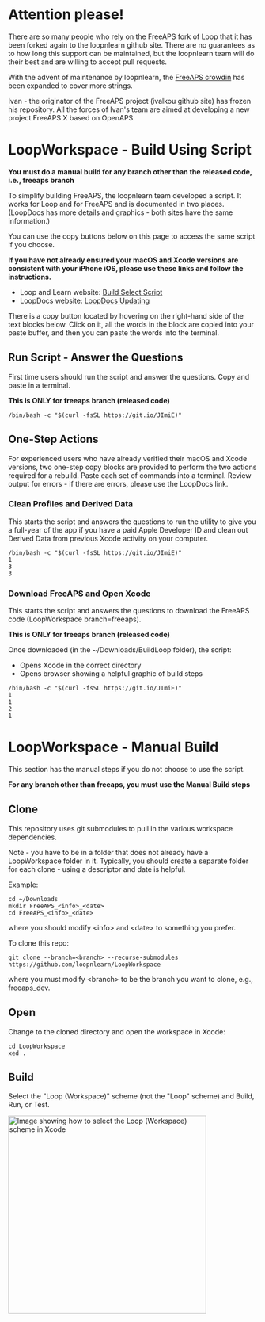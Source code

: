 # Attention please!

There are so many people who rely on the FreeAPS fork of Loop that it has been forked again to the loopnlearn github site. There are no guarantees as to how long this support can be maintained, but the loopnlearn team will do their best and are willing to accept pull requests.

With the advent of maintenance by loopnlearn, the [FreeAPS crowdin](https://crowdin.com/project/freeaps-settings) has been expanded to cover more strings.

Ivan - the originator of the FreeAPS project (ivalkou github site) has frozen his repository. All the forces of Ivan's team are aimed at developing a new project FreeAPS X based on OpenAPS.

# LoopWorkspace - Build Using Script

**You must do a manual build for any branch other than the released code, i.e., freeaps branch**

To simplify building FreeAPS, the loopnlearn team developed a script. It works for Loop and for FreeAPS and is documented in two places. (LoopDocs has more details and graphics - both sites have the same information.)

You can use the copy buttons below on this page to access the same script if you choose.

**If you have not already ensured your macOS and Xcode versions are consistent with your iPhone iOS, please use these links and follow the instructions.**

* Loop and Learn website: [Build Select Script](https://www.loopandlearn.org/build-select/)
* LoopDocs website: [LoopDocs Updating](https://loopkit.github.io/loopdocs/build/updating)

There is a copy button located by hovering on the right-hand side of the text blocks below. Click on it, all the words in the block are copied into your paste buffer, and then you can paste the words into the terminal.

## Run Script - Answer the Questions

First time users should run the script and answer the questions. Copy and paste in a terminal.

**This is ONLY for freeaps branch (released code)**

``` title="Execute Utilities to Clean Profiles and Derived Data"
/bin/bash -c "$(curl -fsSL https://git.io/JImiE)"
```

## One-Step Actions

For experienced users who have already verified their macOS and Xcode versions, two one-step copy blocks are provided to perform the two actions required for a rebuild. Paste each set of commands into a terminal. Review output for errors - if there are errors, please use the LoopDocs link.


### Clean Profiles and Derived Data

This starts the script and answers the questions to run the utility to give you a full-year of the app if you have a paid Apple Developer ID and clean out Derived Data from previous Xcode activity on your computer.

``` title="Execute Utilities to Clean Profiles and Derived Data"
/bin/bash -c "$(curl -fsSL https://git.io/JImiE)"
1
3
3
```

### Download FreeAPS and Open Xcode

This starts the script and answers the questions to download the FreeAPS code (LoopWorkspace branch=freeaps).

**This is ONLY for freeaps branch (released code)**

Once downloaded (in the ~/Downloads/BuildLoop folder), the script:
* Opens Xcode in the correct directory
* Opens browser showing a helpful graphic of build steps

``` title="Download FreeAPS and Open Xcode"
/bin/bash -c "$(curl -fsSL https://git.io/JImiE)"
1
1
2
1
```

# LoopWorkspace - Manual Build

This section has the manual steps if you do not choose to use the script.

**For any branch other than freeaps, you must use the Manual Build steps**

## Clone

This repository uses git submodules to pull in the various workspace dependencies.

Note - you have to be in a folder that does not already have a LoopWorkspace folder in it.
Typically, you should create a separate folder for each clone - using a descriptor and date is helpful.

Example:
```
cd ~/Downloads
mkdir FreeAPS_<info>_<date>
cd FreeAPS_<info>_<date>
```
where you should modify \<info\> and \<date\> to something you prefer.

To clone this repo:

```
git clone --branch=<branch> --recurse-submodules https://github.com/loopnlearn/LoopWorkspace
```
where you must modify \<branch\> to be the branch you want to clone, e.g., freeaps_dev.


## Open

Change to the cloned directory and open the workspace in Xcode:

```
cd LoopWorkspace
xed .
```

## Build

Select the "Loop (Workspace)" scheme (not the "Loop" scheme) and Build, Run, or Test.

<a href="/docs/scheme-selection.png"><img src="/docs/scheme-selection.png?raw=true" alt="Image showing how to select the Loop (Workspace) scheme in Xcode" width="400"></a>
